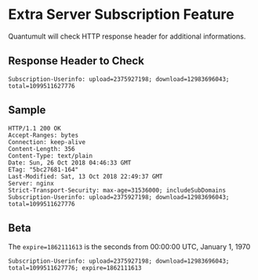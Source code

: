 
# Extra Server Subscription Feature
Quantumult will check HTTP response header for additional informations. 

## Response Header to Check

```
Subscription-Userinfo: upload=2375927198; download=12983696043; total=1099511627776
```

## Sample

```
HTTP/1.1 200 OK
Accept-Ranges: bytes
Connection: keep-alive
Content-Length: 356
Content-Type: text/plain
Date: Sun, 26 Oct 2018 04:46:33 GMT
ETag: "5bc27681-164"
Last-Modified: Sat, 13 Oct 2018 22:49:37 GMT
Server: nginx
Strict-Transport-Security: max-age=31536000; includeSubDomains
Subscription-Userinfo: upload=2375927198; download=12983696043; total=1099511627776
```

## Beta
The `expire=1862111613` is the seconds from 00:00:00 UTC, January 1, 1970

```
Subscription-Userinfo: upload=2375927198; download=12983696043; total=1099511627776; expire=1862111613
```
